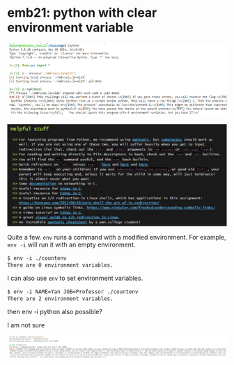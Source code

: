 # emb21: python with clear environment variable

![](<../../.gitbook/assets/image (185).png>)

![](<../../.gitbook/assets/image (115).png>)



Quite a few. `env` runs a command with a modified environment. For example, `env -i` will run it with an empty environment.

```
$ env -i ./countenv
There are 0 environment variables.
```

I can also use `env` to set environment variables.

```
$ env -i NAME=Yan JOB=Professor ./countenv
There are 2 environment variables.
```

then env -i python also possible?

I am not sure

![](<../../.gitbook/assets/image (179).png>)
